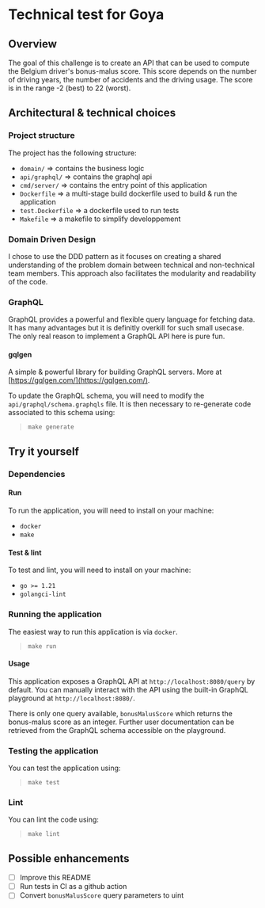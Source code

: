 # Technical test for Goya

## Overview

The goal of this challenge is to create an API that can be used to compute the Belgium driver's bonus-malus score.
This score depends on the number of driving years, the number of accidents and the driving usage. The score is in the range -2 (best) to 22 (worst).

## Architectural & technical choices

### Project structure

The project has the following structure:
* `domain/` => contains the business logic
* `api/graphql/` => contains the graphql api
* `cmd/server/` => contains the entry point of this application
* `Dockerfile` => a multi-stage build dockerfile used to build & run the application
* `test.Dockerfile` => a dockerfile used to run tests
* `Makefile` => a makefile to simplify developpement

### Domain Driven Design

I chose to use the DDD pattern as it focuses on creating a shared understanding of the problem domain between technical and non-technical team members. This approach also facilitates the modularity and readability of the code.

### GraphQL

GraphQL provides a powerful and flexible query language for fetching data. It has many advantages but it is definitly overkill for such small usecase. The only real reason to implement a GraphQL API here is pure fun.

#### gqlgen

A simple & powerful library for building GraphQL servers. More at [https://gqlgen.com/](https://gqlgen.com/).

To update the GraphQL schema, you will need to modify the `api/graphql/schema.graphqls` file. It is then necessary to re-generate code associated to this schema using:

> `make generate`

## Try it yourself

### Dependencies

#### Run

To run the application, you will need to install on your machine:
- `docker`
- `make`

#### Test & lint

To test and lint, you will need to install on your machine:
- `go >= 1.21`
- `golangci-lint`

### Running the application

The easiest way to run this application is via `docker`.

> `make run`

#### Usage

This application exposes a GraphQL API at `http://localhost:8080/query` by default. You can manually interact with the API using the built-in GraphQL playground at `http://localhost:8080/`.

There is only one query available, `bonusMalusScore` which returns the bonus-malus score as an integer. Further user documentation can be retrieved from the GraphQL schema accessible on the playground.

### Testing the application

You can test the application using:

> `make test`

### Lint

You can lint the code using:

> `make lint`

## Possible enhancements

- [ ] Improve this README
- [ ] Run tests in CI as a github action
- [ ] Convert `bonusMalusScore` query parameters to uint
